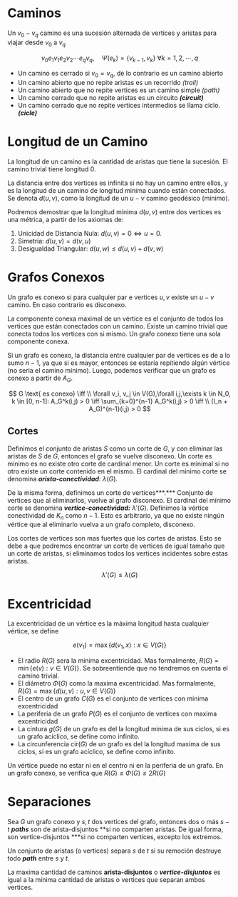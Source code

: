 # Caminos

Un $v_0{-}v_q$ camino es una sucesión alternada de vertices y aristas para viajar desde $v_0$ a $v_q$

$$
v_0e_1v_1e_2v_2\cdots e_qv_q, \quad \Psi(e_k) = \{v_{k-1}, v_k\} \ \forall k=1,2, \cdots, q
$$

- Un camino es cerrado si $v_0 = v_q$, de lo contrario es un camino abierto
- Un camino abierto que no repite aristas es un recorrido *(trail)*
- Un camino abierto que no repite vertices es un camino simple *(path)*
- Un camino cerrado que no repite aristas es un circuito ***(circuit)***
- Un camino cerrado que no repite vertices intermedios se llama ciclo. ***(cicle)***

# Longitud de un Camino

La longitud de un camino es la cantidad de aristas que tiene la sucesión. El camino trivial tiene longitud 0.

La distancia entre dos vertices es infinita si no hay un camino entre ellos, y es la longitud de un camino de longitud minima cuando están conectados. Se denota $d(u,v)$, como la longitud de un $u{-}v$ camino geodésico (mínimo).

Podremos demostrar que la longitud minima $d(u,v)$ entre dos vertices es una métrica, a partir de los axiomas de:

1. Unicidad de Distancia Nula: $d(u,v) = 0 \iff u = 0$.
2. Simetría: $d(u,v) = d(v,u)$
3. Desigualdad Triangular: $d(u,w) \leq d(u,v) + d(v,w)$

# Grafos Conexos

Un grafo es conexo si para cualquier par e vertices $u,v$ existe un $u{-}v$ camino. En caso contrario es disconexo.

La componente conexa maximal de un vértice es el conjunto de todos los vertices que están conectados con un camino. Existe un camino trivial que conecta todos los vertices con si mismo. Un grafo conexo tiene una sola componente conexa.

Si un grafo es conexo, la distancia entre cualquier par de vertices es de a lo sumo $n - 1$, ya que si es mayor, entonces se estaría repitiendo algún vértice (no seria el camino mínimo). Luego, podemos verificar que un grafo es conexo a partir de $A_G$.

$$
G \text{ es conexo} \iff \\
\forall v_i, v_j \in V(G),\forall i,j,\exists k \in N_0, k \in [0, n-1]: A_G^k(i,j) > 0 \iff
\sum_{k=0}^{n-1} A_G^k(i,j) > 0 \iff \\
(I_n + A_G)^{n-1}(i,j) > 0
$$

## Cortes

Definimos el conjunto de aristas $S$ como un corte de $G$, y con eliminar las aristas de $S$ de $G$, entonces el grafo se vuelve disconexo. Un corte es mínimo es no existe otro corte de cardinal menor. Un corte es minimal si no otro existe un corte contenido en el mismo. El cardinal del mínimo corte se denomina ***arista-conectividad***: $\lambda(G)$.

De la misma forma, definimos un corte de vertices***.*** Conjunto de vertices que al eliminarlos, vuelve al grafo disconexo. El cardinal del mínimo corte se denomina ***vertice-conectividad:*** $\lambda'(G)$. Definimos la vértice conectividad de $K_n$ como $n-1$. Esto es arbitrario, ya que no existe ningún vértice que al eliminarlo vuelva a un grafo completo, disconexo.

Los cortes de vertices son mas fuertes que los cortes de aristas. Esto se debe a que podremos encontrar un corte de vertices de igual tamaño que un corte de aristas, si eliminamos todos los vertices incidentes sobre estas aristas.

$$
\lambda'(G) \leq \lambda(G)
$$

# Excentricidad

La excentricidad de un vértice es la máxima longitud hasta cualquier vértice, se define

$$
e(v_1) = \max\{d(v_1, x): x \in V(G)\}
$$

- El radio $R(G)$ sera la minima excentricidad. Mas formalmente, $R(G) = \min \{e(v): v \in V(G)\}$. Se sobreentiende que no tendremos en cuenta el camino trivial.
- El diámetro $\Phi(G)$ como la maxima excentricidad. Mas formalmente, $R(G) = \max \{d(u,v): u,v \in V(G)\}$
- El centro de un grafo $C(G)$ es el conjunto de vertices con minima excentricidad
- La periferia de un grafo $P(G)$ es el conjunto de vertices con maxima excentricidad
- La cintura $g(G)$ de un grafo es del la longitud minima de sus ciclos, si es un grafo acíclico, se define como infinito.
- La circunferencia $\text{cir}(G)$ de un grafo es del la longitud maxima de sus ciclos, si es un grafo acíclico, se define como infinito.

Un vértice puede no estar ni en el centro ni en la periferia de un grafo. En un grafo conexo, se verifica que $R(G) \leq \Phi(G) \leq 2R(G)$

# Separaciones

Sea $G$ un grafo conexo y $s,t$ dos vertices del grafo, entonces dos o más $s{-}t$ ***paths*** son de arista-disjuntos **si no comparten aristas. De igual forma, son vertice-disjuntos ***si no comparten vertices, excepto los extremos.

Un conjunto de aristas (o vertices) separa $s$ de $t$ si su remoción destruye todo ***path*** entre $s$ y $t$.

La maxima cantidad de caminos **arista-disjuntos** o ***vertice-disjuntos*** es igual a la mínima cantidad de aristas o vertices que separan ambos vertices.